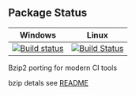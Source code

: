 ## Package Status

| Windows  | Linux | 
|----------|--------|
|[![Build status](https://ci.appveyor.com/api/projects/status/github/mingyiz/bzip2?branch=dev&svg=true)](https://ci.appveyor.com/api/projects/status/github/mingyiz/bzip2/dev)|[![Build Status](https://travis-ci.org/Mingyiz/bzip2.svg?branch=dev)](https://travis-ci.org/Mingyiz/bzip2)|


Bzip2 porting for modern CI tools

bzip detals see [README](./README)